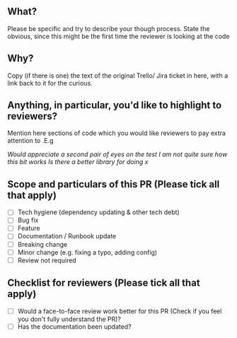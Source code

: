 ## What?

Please be specific and try to describe your though process. State the obvious, since this might be the first time the reviewer is looking at the code

## Why?

Copy (if there is one) the text of the original Trello/ Jira ticket in here, with a link back to it for the curious.

## Anything, in particular, you'd like to highlight to reviewers?

Mention here sections of code which you would like reviewers to pay extra attention to .E.g

_Would appreciate a second pair of eyes on the test_
_I am not quite sure how this bit works_
_Is there a better library for doing x_

## Scope and particulars of this PR (Please tick all that apply)

-   [ ] Tech hygiene (dependency updating & other tech debt)
-   [ ] Bug fix
-   [ ] Feature
-   [ ] Documentation / Runbook update
-   [ ] Breaking change
-   [ ] Minor change (e.g. fixing a typo, adding config)
-   [ ] Review not required

## Checklist for **reviewers** (Please tick all that apply)

-   [ ] Would a face-to-face review work better for this PR (Check if you feel you don't fully understand the PR)?
-   [ ] Has the documentation been updated?
